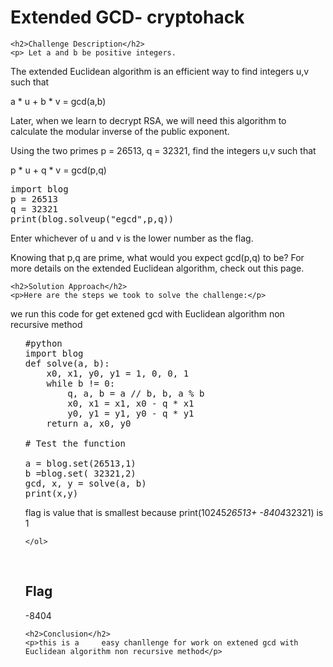 <title>Extended GCD- cryptohack</title>

<!DOCTYPE html>
<html>

<body>
    <h1>Extended GCD- cryptohack</h1>

    <h2>Challenge Description</h2>
    <p> Let a and b be positive integers.

The extended Euclidean algorithm is an efficient way to find integers u,v such that

a * u + b * v = gcd(a,b)

 Later, when we learn to decrypt RSA, we will need this algorithm to calculate the modular inverse of the public exponent.


Using the two primes p = 26513, q = 32321, find the integers u,v such that

p * u + q * v = gcd(p,q)
<pre>
import blog
p = 26513
q = 32321
print(blog.solveup("egcd",p,q))
</pre>
Enter whichever of u and v is the lower number as the flag.

 Knowing that p,q are prime, what would you expect gcd(p,q) to be? For more details on the extended Euclidean algorithm, check out this page.
 
</p>
 
    <h2>Solution Approach</h2>
    <p>Here are the steps we took to solve the challenge:</p>
we run this code for get extened gcd with Euclidean algorithm non recursive method
    <ol>
<pre>
#python
import blog
def solve(a, b):
    x0, x1, y0, y1 = 1, 0, 0, 1
    while b != 0:
        q, a, b = a // b, b, a % b
        x0, x1 = x1, x0 - q * x1
        y0, y1 = y1, y0 - q * y1
    return a, x0, y0

# Test the function

a = blog.set(26513,1)
b =blog.set( 32321,2)
gcd, x, y = solve(a, b)
print(x,y)
</pre>
flag is value that is smallest       because print(10245*26513+ -8404*32321) is 1
    
    </ol>
<br>
    <h2>Flag</h2>
    <p class="flag">-8404
</p>

    <h2>Conclusion</h2>
    <p>this is a     easy chanllenge for work on extened gcd with Euclidean algorithm non recursive method</p>
</body>
</html>

